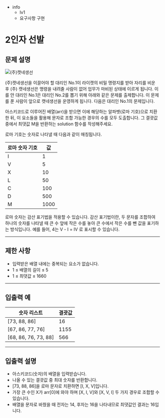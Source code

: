 - info
    - lv1
    - 요구사항 구현

# 2인자 선발

## 문제 설명

![(주)캣네생선](./16_1.webp)

(주)캣네생선을 이끌어야 할 대리인 No.1이 라이캣의 비밀 명령지를 받아 자리를 비운 후 (주) 캣네생선은 명령을 내려줄 사람이 없어 업무가 마비된 상태에 이르게 됩니다. 이를 안 대리인 No.1은 대리인 No.2를 뽑기 위해 아래와 같은 문제를 출제합니다. 이 문제를 푼 사람이 앞으로 캣네생선을 운영하게 됩니다. 다음은 대리인 No.1의 문제입니다.

아스키코드로 이루어진 배열(arr)을 받으면 이에 해당하는 알파벳(로마 기호)으로 치환한 뒤, 이 요소들을 활용해 문자로 조합 가능한 경우의 수를 모두 도출합니다. 그 결괏값 중에서 최댓값 M을 반환하는 solution 함수를 작성해주세요.

로마 기호는 숫자로 나타낼 때 다음과 같이 매칭됩니다.

| 로마 숫자 기호 | 값 |
| --- | --- |
| I | 1 |
| V | 5 |
| X | 10 |
| L | 50 |
| C | 100 |
| D | 500 |
| M | 1000 |

로마 숫자는 감산 표기법을 적용할 수 있습니다. 감산 표기법이란, 두 문자를 조합하여 하나의 숫자를 나타낼 때 큰 수 앞에 작은 수를 놓아 큰 수에서 작은 수를 뺀 값을 표기하는 방식입니다. 예를 들어, 4는 Ⅴ - Ⅰ = Ⅳ 로 표시할 수 있습니다.

---

## 제한 사항

- 입력받은 배열 내에는 중복되는 요소가 없습니다.
- 1 ≤ 배열의 길이 ≤ 5
- 1 ≤ 최댓값 ≤ 1660

---

## 입출력 예

| 숫자 리스트 | 결괏값 |
| --- | --- |
| [73, 88, 86] | 16 |
| [67, 86, 77, 76] | 1155 |
| [68, 86, 76, 73, 88] | 566 |

---

## 입출력 설명

- 아스키코드(숫자)의 배열을 입력받습니다.
- 나올 수 있는 결괏값 중 최대 숫자를 반환합니다.
- [73, 88, 86]을 로마 문자로 치환하면 [I, X, V]입니다.
- 가장 큰 수인 X가 arr[0]에 와야 하며 [X, I, V]와 [X, V, I] 두 가지 경우로 조합할 수 있습니다.
- 배열을 문자로 바꿨을 때 전자는 14, 후자는 16을 나타내므로 최댓값인 결과는 16입니다.